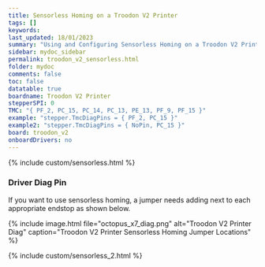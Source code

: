 ```yaml
---
title: Sensorless Homing on a Troodon V2 Printer
tags: []
keywords: 
last_updated: 18/01/2023
summary: "Using and Configuring Sensorless Homing on a Troodon V2 Printer"
sidebar: mydoc_sidebar
permalink: troodon_v2_sensorless.html
folder: mydoc
comments: false
toc: false
datatable: true
boardname: Troodon V2 Printer
stepperSPI: 0
TMC: "{ PF_2, PC_15, PC_14, PC_13, PE_13, PF_9, PF_15 }"
example: "stepper.TmcDiagPins = { PF_2, PC_15 }"
example2: "stepper.TmcDiagPins = { NoPin, PC_15 }"
board: troodon_v2
onboardDrivers: no
---
```


{% include custom/sensorless.html %}

### Driver Diag Pin

If you want to use sensorless homing, a jumper needs adding next to each appropriate endstop as shown below.

{% include image.html file="octopus_x7_diag.png" alt="Troodon V2 Printer Diag" caption="Troodon V2 Printer Sensorless Homing Jumper Locations" %}

{% include custom/sensorless_2.html %}
